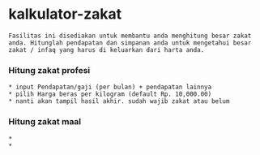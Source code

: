 # kalkulator-zakat
	Fasilitas ini disediakan untuk membantu anda menghitung besar zakat anda. Hitunglah pendapatan dan simpanan anda untuk mengetahui besar zakat / infaq yang harus di keluarkan dari harta anda.
### Hitung zakat profesi
	* input Pendapatan/gaji (per bulan) + pendapatan lainnya
	* pilih Harga beras per kilogram (default Rp. 10,000.00)
	* nanti akan tampil hasil akhir. sudah wajib zakat atau belum
### Hitung zakat maal
	*  
	*